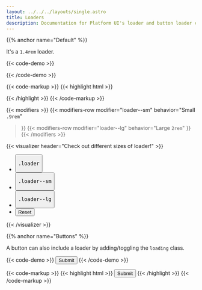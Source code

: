 ```yaml
---
layout: ../../../layouts/single.astro
title: Loaders
description: Documentation for Platform UI's loader and button loader components.
---
```


{{% anchor name="Default" %}}

It's a `1.4rem` loader. 

{{< code-demo >}}
<div class="loader"></div>
{{< /code-demo >}}

{{< code-markup >}}
{{< highlight html >}}
<div class="loader"></div>
{{< /highlight >}}
{{< /code-markup >}}

{{< modifiers >}}
{{< modifiers-row 
  modifier="loader--sm"
  behavior="Small `.9rem`" 
>}}
{{< modifiers-row 
  modifier="loader--lg"
  behavior="Large `2rem`" 
>}}
{{< /modifiers >}}

{{< visualizer header="Check out different sizes of loader!" >}}
<div class="actions block">
  <ul class="list">
    <li>
      <button class="button" data-example-elements="loader">
        <pre>.loader</pre>
      </button>
    </li>
    <li>
      <button class="button" data-example-elements="loader loader--sm">
        <pre>.loader--sm</pre>
      </button>
    </li>
    <li>
      <button class="button" data-example-elements="loader loader--lg">
        <pre>.loader--lg</pre>
      </button>
    </li>
    <li>
      <button class="button button--salmon text--white" data-reset="true">
        Reset
      </button>
    </li>
  </ul>
</div>
<div class="results rounded-2 block background--dark p-3" data-default-class="flex flex--center-content background--white py-5 rounded-1">
  <div class="loader"></div>
</div>
{{< /visualizer >}}

{{% anchor name="Buttons" %}}

A button can also include a loader by adding/toggling the `loading` class.

{{< code-demo >}}
<button class="button loading">Submit</button>
{{< /code-demo >}}

{{< code-markup >}}
{{< highlight html >}}
<button class="button loading">Submit</button>
{{< /highlight >}}
{{< /code-markup >}}
